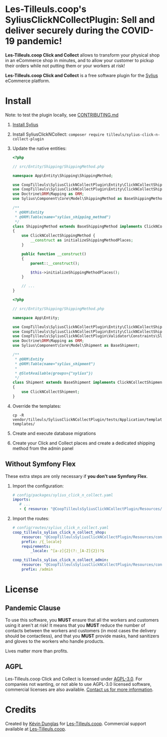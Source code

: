 # Les-Tilleuls.coop's SyliusClickNCollectPlugin: Sell and deliver securely during the COVID-19 pandemic!

**Les-Tilleuls.coop Click and Collect** allows to transform your physical shop in an eCommerce shop in minutes, and to allow your customer to
pickup their orders while not putting them or your workers at risk!

**Les-Tilleuls.coop Click and Collect** is a free software plugin for the [Sylius](https://sylius.com/) eCommerce platform.

# Install

Note: to test the plugin locally, see [CONTRIBUTING.md](CONTRIBUTING.md)

1. [Install Sylius](https://docs.sylius.com/en/latest/book/installation/installation.html)
2. Install SyliusClickNCollect: `composer require tilleuls/sylius-click-n-collect-plugin`
3. Update the native entities:

    ```php
    <?php
    
    // src/Entity/Shipping/ShippingMethod.php
    
    namespace App\Entity\Shipping\ShippingMethod;
    
    use CoopTilleuls\SyliusClickNCollectPlugin\Entity\ClickNCollectShippingMethod;
    use CoopTilleuls\SyliusClickNCollectPlugin\Entity\ClickNCollectShippingMethodeInterface;
    use Doctrine\ORM\Mapping as ORM;
    use Sylius\Component\Core\Model\ShippingMethod as BaseShippingMethod;
    
    /**
     * @ORM\Entity
     * @ORM\Table(name="sylius_shipping_method")
     */
    class ShippingMethod extends BaseShippingMethod implements ClickNCollectShippingMethodeInterface
    {
        use ClickNCollectShippingMethod {
            __construct as initializeShippingMethodPlaces;
        }
    
        public function __construct()
        {
            parent::__construct();
    
            $this->initializeShippingMethodPlaces();
        }
    
        // ...
    }
    ```

    ```php
    <?php
    
    // src/Entity/Shipping/ShippingMethod.php
    
    namespace App\Entity;
    
    use CoopTilleuls\SyliusClickNCollectPlugin\Entity\ClickNCollectShipment;
    use CoopTilleuls\SyliusClickNCollectPlugin\Entity\ClickNCollectShipmentInterface;
    use CoopTilleuls\SyliusClickNCollectPlugin\Validator\Constraints\SlotAvailable;
    use Doctrine\ORM\Mapping as ORM;
    use Sylius\Component\Core\Model\Shipment as BaseShipment;
    
    /**
     * @ORM\Entity
     * @ORM\Table(name="sylius_shipment")
     *
     * @SlotAvailable(groups={"sylius"})
     */
    class Shipment extends BaseShipment implements ClickNCollectShipmentInterface
    {
        use ClickNCollectShipment;
    }
    ```

4. Override the templates:

       cp -R vendor/tilleuls/SyliusClickNCollectPlugin/tests/Application/templates/* templates/

5. Create and execute database migrations
6. Create your Click and Collect places and create a dedicated shipping method from the admin panel

## Without Symfony Flex

These extra steps are only necessary if **you don't use Symfony Flex**.

1. Import the configuration:
    
    ```yaml
   # config/packages/sylius_click_n_collect.yaml
   imports:
       # ...
       - { resource: "@CoopTilleulsSyliusClickNCollectPlugin/Resources/config/app/config.yml" }
    ```
2. Import the routes:

    ```yaml
    # config/routes/sylius_click_n_collect.yaml
    coop_tilleuls_sylius_click_n_collect_shop:
        resource: "@CoopTilleulsSyliusClickNCollectPlugin/Resources/config/shop_routing.yml"
        prefix: /{_locale}
        requirements:
            _locale: ^[a-z]{2}(?:_[A-Z]{2})?$
    
    coop_tilleuls_sylius_click_n_collect_admin:
        resource: "@CoopTilleulsSyliusClickNCollectPlugin/Resources/config/admin_routing.yml"
        prefix: /admin
    ```

# License

## Pandemic Clause

To use this software, you **MUST** ensure that all the workers and customers using it aren't at risk!
It means that you **MUST** reduce the number of contacts between the workers and customers (in most cases the delivery should be contactless),
and that you **MUST** provide masks, hand sanitizers and gloves to the workers who handle products.

Lives matter more than profits.

## AGPL

Les-Tilleuls.coop Click and Collect is licensed under [AGPL-3.0](LICENSE).
For companies not wanting, or not able to use AGPL-3.0 licensed software, commercial licenses are also available. [Contact us for more information](mailto:contact@les-tilleuls.coop).

# Credits

Created by [Kévin Dunglas](https://dunglas.fr) for [Les-Tilleuls.coop](https://les-tilleuls.coop).
Commercial support available at [Les-Tilleuls.coop](https://les-tilleuls.coop).
